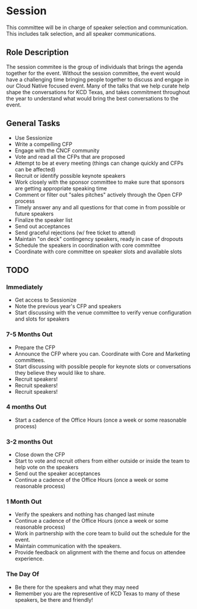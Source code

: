 # Session

This committee will be in charge of speaker selection and communication. This includes talk selection, and all speaker communications.

## Role Description

The session commitee is the group of individuals that brings the agenda together for the event. Without the session committee, the event would have a challenging time bringing people together to discuss and engage in our Cloud Native focused event. Many of the talks that we help curate help shape the conversations for KCD Texas, and takes commitment throughout the year to understand what would bring the best conversations to the event.

## General Tasks

* Use Sessionize
* Write a compelling CFP
* Engage with the CNCF community
* Vote and read all the CFPs that are proposed
* Attempt to be at every meeting (things can change quickly and CFPs can be affected)
* Recruit or identify possible keynote speakers
* Work closely with the sponsor committee to make sure that sponsors are getting appropriate speaking time
* Comment or filter out "sales pitches" actively through the Open CFP process
* Timely answer any and all questions for that come in from possible or future speakers
* Finalize the speaker list
* Send out acceptances
* Send graceful rejections (w/ free ticket to attend)
* Maintain "on deck" contingency speakers, ready in case of dropouts
* Schedule the speakers in coordination with core committee
* Coordinate with core committee on speaker slots and available slots

## TODO

### Immediately

* Get access to Sessionize
* Note the previous year's CFP and speakers
* Start discussing with the venue committee to verify venue configuration and slots for speakers

### 7-5 Months Out

* Prepare the CFP
* Announce the CFP where you can. Coordinate with Core and Marketing committees.
* Start discussing with possible people for keynote slots or conversations they believe they would like to share.
* Recruit speakers!
* Recruit speakers!
* Recruit speakers!

### 4 months Out

* Start a cadence of the Office Hours (once a week or some reasonable process)

### 3-2 months Out

* Close down the CFP
* Start to vote and recruit others from either outside or inside the team to help vote on the speakers
* Send out the speaker acceptances
* Continue a cadence of the Office Hours (once a week or some reasonable process)

### 1 Month Out

* Verify the speakers and nothing has changed last minute
* Continue a cadence of the Office Hours (once a week or some reasonable process)
* Work in partnership with the core team to build out the schedule for the event.
* Maintain communication with the speakers.
* Provide feedback on alignment with the theme and focus on attendee experience.

### The Day Of

* Be there for the speakers and what they may need
* Remember you are the representive of KCD Texas to many of these speakers, be there and friendly!

